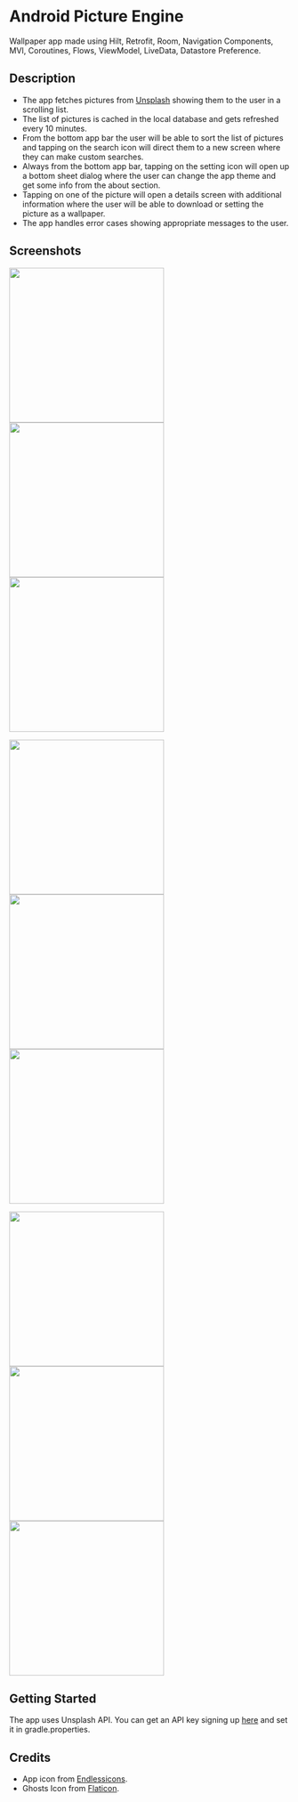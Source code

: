 # Android Picture Engine
Wallpaper app made using Hilt, Retrofit, Room, Navigation Components, MVI, Coroutines, Flows, ViewModel, LiveData, Datastore Preference.

## Description

- The app fetches pictures from <a href="https://unsplash.com/" target="_blank">Unsplash</a> showing them to the user in a scrolling list.
- The list of pictures is cached in the local database and gets refreshed every 10 minutes.
- From the bottom app bar the user will be able to sort the list of pictures and tapping on the search icon will direct them to a new screen where they can make custom searches.
- Always from the bottom app bar, tapping on the setting icon will open up a bottom sheet dialog where the user can change the app theme and get some info from the about section.
- Tapping on one of the picture will open a details screen with additional information where the user will be able to download or setting the picture as a wallpaper.
- The app handles error cases showing appropriate messages to the user.

## Screenshots
<img src="https://github.com/simoneconigliaro/android_picture_engine/blob/master/Screenshot_01.png" width="278"/><img src="https://github.com/simoneconigliaro/android_picture_engine/blob/master/Screenshot_02.png" width="278"/><img src="https://github.com/simoneconigliaro/android_picture_engine/blob/master/Screenshot_03.png" width="278"/>

<img src="https://github.com/simoneconigliaro/android_picture_engine/blob/master/Screenshot_04.png" width="278"/><img src="https://github.com/simoneconigliaro/android_picture_engine/blob/master/Screenshot_05.png" width="278"/><img src="https://github.com/simoneconigliaro/android_picture_engine/blob/master/Screenshot_06.png" width="278"/>

<img src="https://github.com/simoneconigliaro/android_picture_engine/blob/master/Screenshot_07.png" width="278"/><img src="https://github.com/simoneconigliaro/android_picture_engine/blob/master/Screenshot_08.png" width="278"/><img src="https://github.com/simoneconigliaro/android_picture_engine/blob/master/Screenshot_09.png" width="278"/>

## Getting Started
The app uses Unsplash API. You can get an API key signing up <a href="https://unsplash.com/developers" target="_blank">here</a> and set it in gradle.properties.

## Credits
- App icon from <a href="https://endlessicons.com/free-icons/mountain-icon-1/" target="_blank">Endlessicons</a>.
- Ghosts Icon from <a href="https://www.flaticon.com/free-icon/ghost_1150381?term=ghost&page=1&position=55&page=1&position=55&related_id=1150381&origin=tag" target="_blank">Flaticon</a>.
